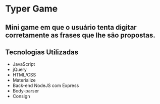 # Typer Game

## Mini game em que o usuário tenta digitar corretamente as frases que lhe são propostas.

## Tecnologias Utilizadas
* JavaScript
* jQuery
* HTML/CSS
* Materialize
* Back-end NodeJS com Express
* Body-parser
* Consign